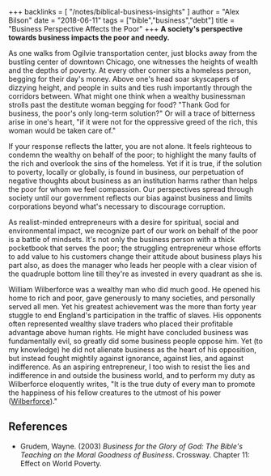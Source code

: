 +++
backlinks = [
  "/notes/biblical-business-insights"
]
author = "Alex Bilson"
date = "2018-06-11"
tags = ["bible","business","debt"]
title = "Business Perspective Affects the Poor"
+++
**A society's perspective towards business impacts the poor and needy.**

As one walks from Ogilvie transportation center, just blocks away from the bustling center of downtown Chicago, one witnesses the heights of wealth and the depths of poverty.  At every other corner sits a homeless person, begging for their day's money.  Above one's head soar skyscapers of dizzying height, and people in suits and ties rush importantly through the corridors between.  What might one think when a wealthy businessman strolls past the destitute woman begging for food?  "Thank God for business, the poor's only long-term solution?"  Or will a trace of bitterness arise in one's heart, "if it were not for the oppressive greed of the rich, this woman would be taken care of."

If your response reflects the latter, you are not alone.  It feels righteous to condemn the wealthy on behalf of the poor; to highlight the many faults of the rich and overlook the sins of the homeless.  Yet if it is true, if the solution to poverty, locally or globally, is found in business, our perpetuation of negative thoughts about business as an institution harms rather than helps the poor for whom we feel compassion.  Our perspectives spread through society until our government reflects our bias against business and limits corporations beyond what's necessary to discourage corruption.

As realist-minded entrepreneurs with a desire for spiritual, social and environmental impact, we recognize part of our work on behalf of the poor is a battle of mindsets.  It's not only the business person with a thick pocketbook that serves the poor; the struggling entrepreneur whose efforts to add value to his customers change their attitude about business plays his part also, as does the manager who leads her people with a clear vision of the quadruple bottom line till they're as invested in every quadrant as she is.

William Wilberforce was a wealthy man who did much good.  He opened his home to rich and poor, gave generously to many societies, and personally served all men.  Yet his greatest achievement was the more than forty year stuggle to end England's participation in the traffic of slaves.  His opponents often represented wealthy slave traders who placed their profitable advantage above human rights.  He might have concluded business was fundamentally evil, so greatly did some business people oppose him.  Yet (to my knowledge) he did not alienate business as the heart of his opposition, but instead fought mightily against ignorance, against lies, and against indifference.  As an aspiring entrepreneur, I too wish to resist the lies and indifference in and outside the business world, and to perform my duty as Wilberforce eloquently writes, "It is the true duty of every man to promote the happiness of his fellow creatures to the utmost of his power ([Wilberforce](https://www.brainyquote.com/quotes/quotes/w/williamwil540356.html))."

## References

- Grudem, Wayne. (2003) _Business for the Glory of God: The Bible's Teaching on the Moral Goodness of Business_. Crossway. Chapter 11: Effect on World Poverty.
